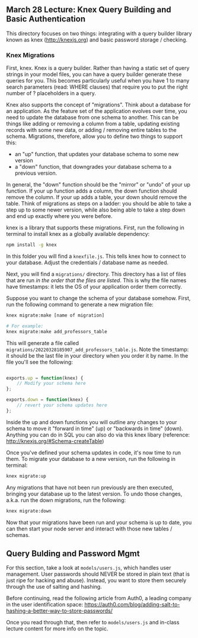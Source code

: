## March 28 Lecture: Knex Query Building and Basic Authentication

This directory focuses on two things: integrating with a query builder library known as
knex (http://knexjs.org) and basic password storage / checking.

### Knex Migrations

First, knex. Knex is a query builder. Rather than having a static set of query strings in
your model files, you can have a query builder generate these queries for you. This becomes
particularly useful when you have 1 to many search parameters (read: WHERE clauses) that
require you to put the right number of ? placeholders in a query.

Knex also supports the concept of "migrations". Think about a database for an application.
As the feature set of the application evolves over time, you need to update the database
from one schema to another. This can be things like adding or removing a column from a table,
updating existing records with some new data, or adding / removing entire tables to the schema.
Migrations, therefore, allow you to define two things to support this:

- an "up" function, that updates your database schema to some new version
- a "down" function, that downgrades your database schema to a previous version.

In general, the "down" function should be the "mirror" or "undo" of your up function. If your
up function adds a column, the down function should remove the column. If your up adds a table,
your down should remove the table. Think of migrations as steps on a ladder: you should be able
to take a step up to some newer version, while also being able to take a step down and end up
exactly where you were before.

knex is a library that supports these migrations. First, run the following in terminal to
install knex as a globally available dependency:

```sh
npm install -g knex
```

In this folder you will find a `knexfile.js`. This tells knex how to connect to your database.
Adjust the credentials / database name as needed.

Next, you will find a `migrations/` directory. This directory has a list of files that are
run _in the order that the files are listed_. This is why the file names have timestamps:
it lets the OS of your application order them correctly.

Suppose you want to change the schema of your database somehow. First, run the following
command to generate a new migration file:

```sh
knex migrate:make [name of migration]

# For example:
knex migrate:make add_professors_table
```

This will generate a file called `migrations/20220328185907_add_professors_table.js`. Note
the timestamp: it should be the last file in your directory when you order it by
name. In the file you'll see the following:

```js

exports.up = function(knex) {
    // Modify your schema here
};

exports.down = function(knex) {
    // revert your schema updates here
};
```

Inside the up and down functions you will outline any changes to your schema to move it
"forward in time" (up) or "backwards in time" (down). Anything you can do in SQL you can
also do via this knex libary (reference: http://knexjs.org/#Schema-createTable)

Once you've defined your schema updates in code, it's now time to run them. To migrate
your database to a new version, run the following in terminal:

```sh
knex migrate:up
```

Any migrations that have not been run previously are then executed, bringing your database
up to the latest version. To undo those changes, a.k.a. run the down migrations, run the
following:

```sh
knex migrate:down
```

Now that your migrations have been run and your schema is up to date, you can then start
your node server and interact with those new tables / schemas.

## Query Bulding and Password Mgmt

For this section, take a look at `models/users.js`, which handles user management. User
passwords should NEVER be stored in plain text (that is just ripe for hacking and abuse).
Instead, you want to store them securely through the use of salting and hashing.

Before continuing, read the following article from Auth0, a leading company in the user identification space:
https://auth0.com/blog/adding-salt-to-hashing-a-better-way-to-store-passwords/

Once you read through that, then refer to `models/users.js` and in-class lecture content
for more info on the topic.
